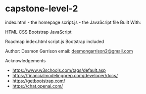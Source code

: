 # capstone-level-2

[demo]: https://github.com/DesG01211517/capstone-level-2.git

index.html - the homepage
script.js - the JavaScript file
Built With:

HTML
CSS
Bootstrap
JavaScript

Roadmap
 index.html
 script.js
 Bootstrap included

Author: Desmon Garrison email: desmongarrison2@gmail.com

Acknowledgements
- https://www.w3schools.com/tags/default.asp
- https://financialmodelingprep.com/developer/docs/
- https://getbootstrap.com/
- https://chat.openai.com/
